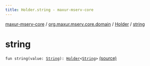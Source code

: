 ```yaml
---
title: Holder.string - maxur-mserv-core
---
```


[maxur-mserv-core](../../index.html) / [org.maxur.mserv.core.domain](../index.html) / [Holder](index.html) / [string](.)

# string

`fun string(value: `[`String`](https://kotlinlang.org/api/latest/jvm/stdlib/kotlin/-string/index.html)`): `[`Holder`](index.html)`<`[`String`](https://kotlinlang.org/api/latest/jvm/stdlib/kotlin/-string/index.html)`>` [(source)](https://github.com/myunusov/maxur-mserv/tree/master/maxur-mserv-core/src/main/kotlin/org/maxur/mserv/core/domain/Holder.kt#L9)